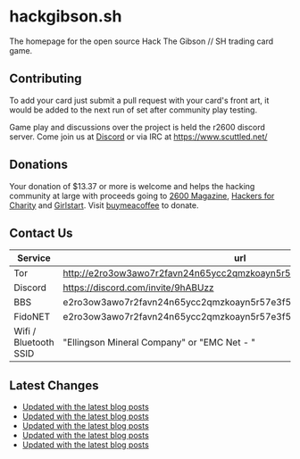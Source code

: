 # hackgibson.sh
The homepage for the open source Hack The Gibson // SH trading card game.


## Contributing

To add your card just submit a pull request with your card's front art, it would be added to the next run of set after community play testing.

Game play and discussions over the project is held the r2600 discord server. Come join us at [Discord](https://discord.com/invite/9hABUzz) or via IRC at https://www.scuttled.net/


## Donations

Your donation of $13.37 or more is welcome and helps the hacking community at large with proceeds going to [2600 Magazine](https://2600.com/), [Hackers for Charity](https://hackersforcharity.org) and [Girlstart](https://girlstart.org).  Visit [buymeacoffee](https://www.buymeacoffee.com/hackgibson.sh) to donate.


## Contact Us

Service | url
-|-
Tor | http://e2ro3ow3awo7r2favn24n65ycc2qmzkoayn5r57e3f56nvjwdcgg32ad.onion
Discord | https://discord.com/invite/9hABUzz
BBS | e2ro3ow3awo7r2favn24n65ycc2qmzkoayn5r57e3f56nvjwdcgg32ad.onion:23
FidoNET | e2ro3ow3awo7r2favn24n65ycc2qmzkoayn5r57e3f56nvjwdcgg32ad.onion:24554
Wifi / Bluetooth SSID | "Ellingson Mineral Company" or "EMC Net - <fidonet address>"

## Latest Changes
<!-- BLOG-POST-LIST:START -->
- [Updated with the latest blog posts](https://github.com/DFW2600/hackgibson.sh/commit/d15bf510fd35bfcb93a901098435fd2db6fa4f5e)
- [Updated with the latest blog posts](https://github.com/DFW2600/hackgibson.sh/commit/77e578e2b14540a24e6e6abdcb4d89dad9799ca2)
- [Updated with the latest blog posts](https://github.com/DFW2600/hackgibson.sh/commit/c1df14367b3237a6f93b6f808f886530108214a2)
- [Updated with the latest blog posts](https://github.com/DFW2600/hackgibson.sh/commit/b5e500bf21063ebbbd0892ca8e77869eacf47103)
- [Updated with the latest blog posts](https://github.com/DFW2600/hackgibson.sh/commit/e694aa283ece92b789c3f0709db660e0fe82ee90)
<!-- BLOG-POST-LIST:END -->
